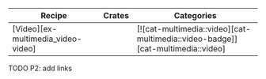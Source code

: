 | Recipe | Crates | Categories |
|--------|--------|------------|
| [Video][ex-multimedia_video-video] |  | [![cat-multimedia::video][cat-multimedia::video-badge]][cat-multimedia::video] |

<div class="hidden">
TODO P2: add links
</div>
